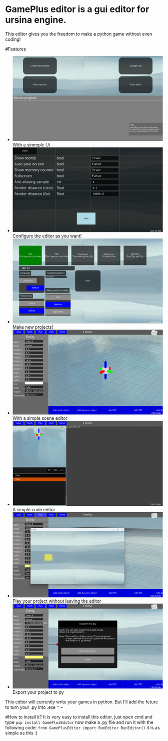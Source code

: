# GamePlus editor is a gui editor for ursina engine.
This editor gives you the freedom to make a python game without even coding!

#Features
- ![StartingUi](Docs/StartingUi.png)
  With a simmple Ui
- ![ConfigMenu](Docs/ConfigMenu.png)
  Configure the editor as you want!
- ![NewProject](Docs/NewProject.png)
  Make new projects!
- ![SceneEditor](Docs/SceneEditor.png)
  With a simple scene editor
- ![CodeEditor](Docs/CodeEditor.png)
  A simple code editor
- ![Playing](Docs/Playing.png)
  Play your project without leaving the editor
- ![ExportToPy](Docs/ExportToPy.png)
  Export your project to py

This editor will currently write your games in python. But I'll add the feture to turn your .py into .exe ^_~

#How to install it?
It is very easy to install this editor, just open cmd and type `pip install GamePlusEditor`
now make a .py file and run it with the following code:
    ```from GamePlusEditor import RunEditor
    RunEditor()```
it is as simple as this :)
